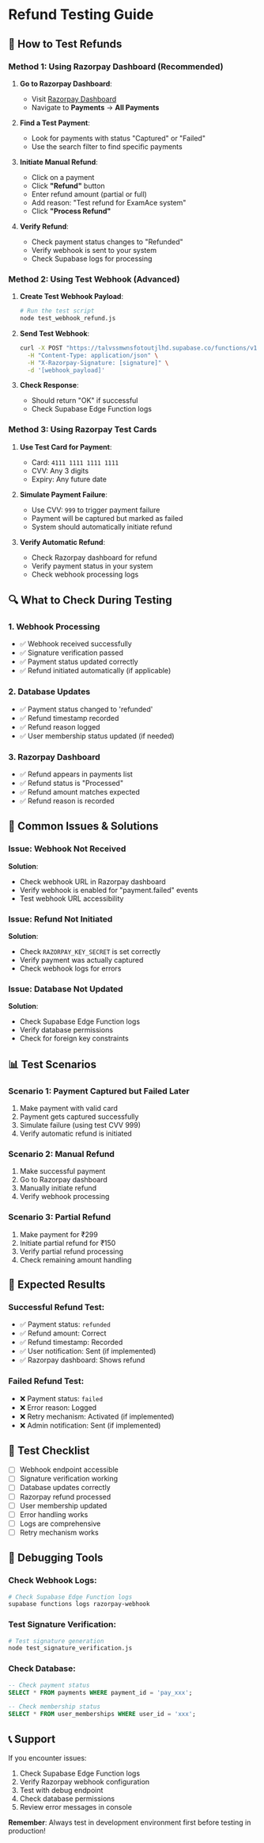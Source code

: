 # Refund Testing Guide

## 🎯 How to Test Refunds

### Method 1: Using Razorpay Dashboard (Recommended)

1. **Go to Razorpay Dashboard**:
   - Visit [Razorpay Dashboard](https://dashboard.razorpay.com)
   - Navigate to **Payments** → **All Payments**

2. **Find a Test Payment**:
   - Look for payments with status "Captured" or "Failed"
   - Use the search filter to find specific payments

3. **Initiate Manual Refund**:
   - Click on a payment
   - Click **"Refund"** button
   - Enter refund amount (partial or full)
   - Add reason: "Test refund for ExamAce system"
   - Click **"Process Refund"**

4. **Verify Refund**:
   - Check payment status changes to "Refunded"
   - Verify webhook is sent to your system
   - Check Supabase logs for processing

### Method 2: Using Test Webhook (Advanced)

1. **Create Test Webhook Payload**:
   ```bash
   # Run the test script
   node test_webhook_refund.js
   ```

2. **Send Test Webhook**:
   ```bash
   curl -X POST "https://talvssmwnsfotoutjlhd.supabase.co/functions/v1/razorpay-webhook" \
     -H "Content-Type: application/json" \
     -H "X-Razorpay-Signature: [signature]" \
     -d '[webhook_payload]'
   ```

3. **Check Response**:
   - Should return "OK" if successful
   - Check Supabase Edge Function logs

### Method 3: Using Razorpay Test Cards

1. **Use Test Card for Payment**:
   - Card: `4111 1111 1111 1111`
   - CVV: Any 3 digits
   - Expiry: Any future date

2. **Simulate Payment Failure**:
   - Use CVV: `999` to trigger payment failure
   - Payment will be captured but marked as failed
   - System should automatically initiate refund

3. **Verify Automatic Refund**:
   - Check Razorpay dashboard for refund
   - Verify payment status in your system
   - Check webhook processing logs

## 🔍 What to Check During Testing

### 1. Webhook Processing
- ✅ Webhook received successfully
- ✅ Signature verification passed
- ✅ Payment status updated correctly
- ✅ Refund initiated automatically (if applicable)

### 2. Database Updates
- ✅ Payment status changed to 'refunded'
- ✅ Refund timestamp recorded
- ✅ Refund reason logged
- ✅ User membership status updated (if needed)

### 3. Razorpay Dashboard
- ✅ Refund appears in payments list
- ✅ Refund status is "Processed"
- ✅ Refund amount matches expected
- ✅ Refund reason is recorded

## 🚨 Common Issues & Solutions

### Issue: Webhook Not Received
**Solution**:
- Check webhook URL in Razorpay dashboard
- Verify webhook is enabled for "payment.failed" events
- Test webhook URL accessibility

### Issue: Refund Not Initiated
**Solution**:
- Check `RAZORPAY_KEY_SECRET` is set correctly
- Verify payment was actually captured
- Check webhook logs for errors

### Issue: Database Not Updated
**Solution**:
- Check Supabase Edge Function logs
- Verify database permissions
- Check for foreign key constraints

## 📊 Test Scenarios

### Scenario 1: Payment Captured but Failed Later
1. Make payment with valid card
2. Payment gets captured successfully
3. Simulate failure (using test CVV 999)
4. Verify automatic refund is initiated

### Scenario 2: Manual Refund
1. Make successful payment
2. Go to Razorpay dashboard
3. Manually initiate refund
4. Verify webhook processing

### Scenario 3: Partial Refund
1. Make payment for ₹299
2. Initiate partial refund for ₹150
3. Verify partial refund processing
4. Check remaining amount handling

## 🎯 Expected Results

### Successful Refund Test:
- ✅ Payment status: `refunded`
- ✅ Refund amount: Correct
- ✅ Refund timestamp: Recorded
- ✅ User notification: Sent (if implemented)
- ✅ Razorpay dashboard: Shows refund

### Failed Refund Test:
- ❌ Payment status: `failed`
- ❌ Error reason: Logged
- ❌ Retry mechanism: Activated (if implemented)
- ❌ Admin notification: Sent (if implemented)

## 📝 Test Checklist

- [ ] Webhook endpoint accessible
- [ ] Signature verification working
- [ ] Database updates correctly
- [ ] Razorpay refund processed
- [ ] User membership updated
- [ ] Error handling works
- [ ] Logs are comprehensive
- [ ] Retry mechanism works

## 🔧 Debugging Tools

### Check Webhook Logs:
```bash
# Check Supabase Edge Function logs
supabase functions logs razorpay-webhook
```

### Test Signature Verification:
```bash
# Test signature generation
node test_signature_verification.js
```

### Check Database:
```sql
-- Check payment status
SELECT * FROM payments WHERE payment_id = 'pay_xxx';

-- Check membership status
SELECT * FROM user_memberships WHERE user_id = 'xxx';
```

## 📞 Support

If you encounter issues:
1. Check Supabase Edge Function logs
2. Verify Razorpay webhook configuration
3. Test with debug endpoint
4. Check database permissions
5. Review error messages in console

**Remember**: Always test in development environment first before testing in production!
